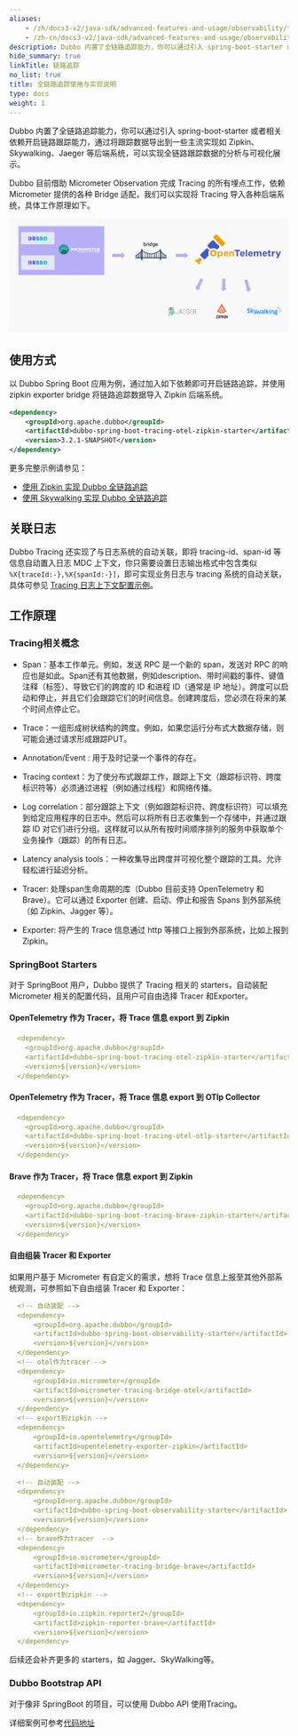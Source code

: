 ```yaml
---
aliases:
    - /zh/docs3-v2/java-sdk/advanced-features-and-usage/observability/tracing/
    - /zh-cn/docs3-v2/java-sdk/advanced-features-and-usage/observability/tracing/
description: Dubbo 内置了全链路追踪能力，你可以通过引入 spring-boot-starter 或者相关依赖开启链路跟踪能力，通过将跟踪数据导出到一些主流实现如 Zipkin、Skywalking、Jaeger 等后端系统，可以实现全链路跟踪数据的分析与可视化展示。
hide_summary: true
linkTitle: 链路追踪
no_list: true
title: 全链路追踪使用与实现说明
type: docs
weight: 1
---
```


Dubbo 内置了全链路追踪能力，你可以通过引入 spring-boot-starter 或者相关依赖开启链路跟踪能力，通过将跟踪数据导出到一些主流实现如 Zipkin、Skywalking、Jaeger 等后端系统，可以实现全链路跟踪数据的分析与可视化展示。

Dubbo 目前借助 Micrometer Observation 完成 Tracing 的所有埋点工作，依赖 Micrometer 提供的各种 Bridge 适配，我们可以实现将 Tracing 导入各种后端系统，具体工作原理如下。

![micrometer-bridge](/imgs/docs3-v2/java-sdk/observability/micrometer-bridge.png)

## 使用方式

以 Dubbo Spring Boot 应用为例，通过加入如下依赖即可开启链路追踪，并使用 zipkin exporter bridge 将链路追踪数据导入 Zipkin 后端系统。

```xml
<dependency>
    <groupId>org.apache.dubbo</groupId>
    <artifactId>dubbo-spring-boot-tracing-otel-zipkin-starter</artifactId>
    <version>3.2.1-SNAPSHOT</version>
</dependency>
```

更多完整示例请参见：
* [使用 Zipkin 实现 Dubbo 全链路追踪](/zh-cn/overview/tasks/observability/tracing/zipkin/)
* [使用 Skywalking 实现 Dubbo 全链路追踪](/zh-cn/overview/tasks/observability/tracing/skywalking/)

## 关联日志

Dubbo Tracing 还实现了与日志系统的自动关联，即将 tracing-id、span-id 等信息自动置入日志 MDC 上下文，你只需要设置日志输出格式中包含类似 `%X{traceId:-},%X{spanId:-}]`，即可实现业务日志与 tracing 系统的自动关联，具体可参见 [Tracing 日志上下文配置示例](https://github.com/apache/dubbo-samples/blob/master/4-governance/dubbo-samples-tracing/dubbo-samples-spring-boot-tracing-otel-otlp/provider/src/main/resources/application.yml)。

## 工作原理
### Tracing相关概念

- Span：基本工作单元。例如，发送 RPC 是一个新的 span，发送对 RPC 的响应也是如此。Span还有其他数据，例如description、带时间戳的事件、键值注释（标签）、导致它们的跨度的 ID 和进程 ID（通常是 IP 地址）。跨度可以启动和停止，并且它们会跟踪它们的时间信息。创建跨度后，您必须在将来的某个时间点停止它。

- Trace：一组形成树状结构的跨度。例如，如果您运行分布式大数据存储，则可能会通过请求形成跟踪PUT。

- Annotation/Event : 用于及时记录一个事件的存在。

- Tracing context：为了使分布式跟踪工作，跟踪上下文（跟踪标识符、跨度标识符等）必须通过进程（例如通过线程）和网络传播。

- Log correlation：部分跟踪上下文（例如跟踪标识符、跨度标识符）可以填充到给定应用程序的日志中。然后可以将所有日志收集到一个存储中，并通过跟踪 ID 对它们进行分组。这样就可以从所有按时间顺序排列的服务中获取单个业务操作（跟踪）的所有日志。

- Latency analysis tools：一种收集导出跨度并可视化整个跟踪的工具。允许轻松进行延迟分析。

- Tracer: 处理span生命周期的库（Dubbo 目前支持 OpenTelemetry 和 Brave）。它可以通过 Exporter 创建、启动、停止和报告 Spans 到外部系统（如 Zipkin、Jagger 等）。

- Exporter: 将产生的 Trace 信息通过 http 等接口上报到外部系统，比如上报到 Zipkin。

### SpringBoot Starters

对于 SpringBoot 用户，Dubbo 提供了 Tracing 相关的 starters，自动装配 Micrometer 相关的配置代码，且用户可自由选择 Tracer 和Exporter。

#### OpenTelemetry 作为 Tracer，将 Trace 信息 export 到 Zipkin

```yml
  <dependency>
    <groupId>org.apache.dubbo</groupId>
    <artifactId>dubbo-spring-boot-tracing-otel-zipkin-starter</artifactId>
    <version>${version}</version>
  </dependency>
```

#### OpenTelemetry 作为 Tracer，将 Trace 信息 export 到 OTlp Collector

```yml
  <dependency>
    <groupId>org.apache.dubbo</groupId>
    <artifactId>dubbo-spring-boot-tracing-otel-otlp-starter</artifactId>
    <version>${version}</version>
  </dependency>
```

#### Brave 作为 Tracer，将 Trace 信息 export 到 Zipkin

```yml
  <dependency>
    <groupId>org.apache.dubbo</groupId>
    <artifactId>dubbo-spring-boot-tracing-brave-zipkin-starter</artifactId>
    <version>${version}</version>
  </dependency>
```

#### 自由组装 Tracer 和 Exporter

如果用户基于 Micrometer 有自定义的需求，想将 Trace 信息上报至其他外部系统观测，可参照如下自由组装 Tracer 和 Exporter：

```yml
  <!-- 自动装配 -->
  <dependency>
      <groupId>org.apache.dubbo</groupId>
      <artifactId>dubbo-spring-boot-observability-starter</artifactId>
      <version>${version}</version>
  </dependency>
  <!-- otel作为tracer -->
  <dependency>
      <groupId>io.micrometer</groupId>
      <artifactId>micrometer-tracing-bridge-otel</artifactId>
      <version>${version}</version>
  </dependency>
  <!-- export到zipkin -->
  <dependency>
      <groupId>io.opentelemetry</groupId>
      <artifactId>opentelemetry-exporter-zipkin</artifactId>
      <version>${version}</version>
  </dependency>
```

```yml
  <!-- 自动装配 -->
  <dependency>
      <groupId>org.apache.dubbo</groupId>
      <artifactId>dubbo-spring-boot-observability-starter</artifactId>
      <version>${version}</version>
  </dependency>
  <!-- brave作为tracer  -->
  <dependency>
      <groupId>io.micrometer</groupId>
      <artifactId>micrometer-tracing-bridge-brave</artifactId>
      <version>${version}</version>
  </dependency>
  <!-- export到zipkin -->
  <dependency>
      <groupId>io.zipkin.reporter2</groupId>
      <artifactId>zipkin-reporter-brave</artifactId>
      <version>${version}</version>
  </dependency>
```

后续还会补齐更多的 starters，如 Jagger、SkyWalking等。

### Dubbo Bootstrap API

对于像非 SpringBoot 的项目，可以使用 Dubbo API 使用Tracing。

详细案例可参考[代码地址](https://github.com/conghuhu/dubbo-samples/tree/master/4-governance/dubbo-samples-tracing/dubbo-sample-api-tracing-otel-zipkin)


